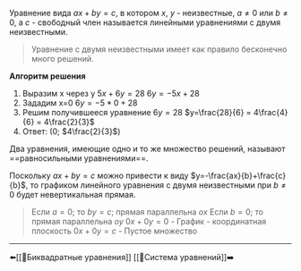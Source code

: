 Уравнение вида $ax+by=c$, в котором $x$, $y$ - неизвестные, $a≠0$ или $b≠0$, а $c$ - свободный член называется линейными уравнениями с двумя неизвестными.

>Уравнение с двумя неизвестными имеет как правило бесконечно много решений.

**Алгоритм решения**
 1. Выразим x через y
	$5x+6y=28$
	$6y=-5x+28$
2. Зададим x=0
	$6y=-5*0+28$
3. Решим получившееся уравнение
	$6y=28$
	$y=\frac{28}{6} = 4\frac{4}{6} = 4\frac{2}{3}$
4. Ответ: (0; $4\frac{2}{3}$)

Два уравнения, имеющие одно и то же множество решений, называют ==равносильными уравнениями==.

Поскольку $ax+by=c$ можно привести к виду $y=-\frac{ax}{b}+\frac{c}{b}$, то графиком линейного уравнения с двумя неизвестными при $b≠0$ будет невертикальная прямая.

>Если $a=0$; то $by=c$; прямая параллельна $ox$
>Если $b=0$; то прямая параллельна $oy$
>$0x+0y=0$ - График - координатная плоскость
>$0x+0y=c$ - Пустое множество

---
⬅️[[📒Биквадратные уравнения]]
[[📒Система уравнений]]➡️